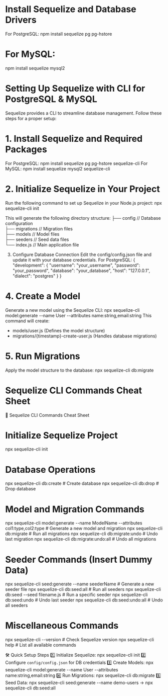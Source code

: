 # Install Sequelize and Database Drivers
For PostgreSQL:
npm install sequelize pg pg-hstore
# For MySQL:
npm install sequelize mysql2


# Setting Up Sequelize with CLI for PostgreSQL & MySQL
Sequelize provides a CLI to streamline database management. Follow these steps for a proper setup:
# 1. Install Sequelize and Required Packages
For PostgreSQL:
npm install sequelize pg pg-hstore sequelize-cli
For MySQL:
npm install sequelize mysql2 sequelize-cli
# 2. Initialize Sequelize in Your Project
Run the following command to set up Sequelize in your Node.js project:
npx sequelize-cli init

This will generate the following directory structure:
├── config        // Database configuration  
├── migrations    // Migration files  
├── models        // Model files  
├── seeders       // Seed data files  
└── index.js      // Main application file  


3. Configure Database Connection
Edit the config/config.json file and update it with your database credentials.
For PostgreSQL:
{
  "development": {
    "username": "your_username",
    "password": "your_password",
    "database": "your_database",
    "host": "127.0.0.1",
    "dialect": "postgres"
  }
}
 # 4. Create a Model
Generate a new model using the Sequelize CLI:
npx sequelize-cli model:generate --name User --attributes name:string,email:string
This command will create:
 *  models/user.js (Defines the model structure)
 * migrations/{timestamp}-create-user.js (Handles database migrations)
# 5. Run Migrations
Apply the model structure to the database:
npx sequelize-cli db:migrate

# Sequelize CLI Commands Cheat Sheet
📌 Sequelize CLI Commands Cheat Sheet

# Initialize Sequelize Project
npx sequelize-cli init

# Database Operations
npx sequelize-cli db:create           # Create database
npx sequelize-cli db:drop             # Drop database

# Model and Migration Commands
npx sequelize-cli model:generate --name ModelName --attributes col1:type,col2:type  # Generate a new model and migration
npx sequelize-cli db:migrate          # Run all migrations
npx sequelize-cli db:migrate:undo     # Undo last migration
npx sequelize-cli db:migrate:undo:all # Undo all migrations

# Seeder Commands (Insert Dummy Data)
npx sequelize-cli seed:generate --name seederName   # Generate a new seeder file
npx sequelize-cli db:seed:all                       # Run all seeders
npx sequelize-cli db:seed --seed filename.js        # Run a specific seeder
npx sequelize-cli db:seed:undo                      # Undo last seeder
npx sequelize-cli db:seed:undo:all                  # Undo all seeders

# Miscellaneous Commands
npx sequelize-cli --version   # Check Sequelize version
npx sequelize-cli help        # List all available commands

🛠 Quick Setup Steps
1️⃣ Initialize Sequelize: npx sequelize-cli init
2️⃣ Configure `config/config.json` for DB credentials
3️⃣ Create Models: npx sequelize-cli model:generate --name User --attributes name:string,email:string
4️⃣ Run Migrations: npx sequelize-cli db:migrate
5️⃣ Seed Data: npx sequelize-cli seed:generate --name demo-users → npx sequelize-cli db:seed:all


